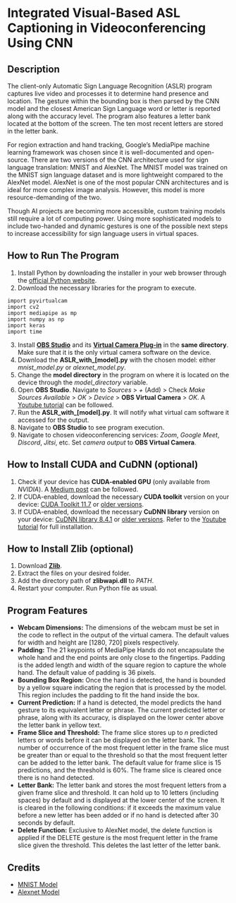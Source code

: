 # Integrated Visual-Based ASL Captioning in Videoconferencing Using CNN

## Description
The client-only Automatic Sign Language Recognition (ASLR) program captures live video and processes it to determine hand presence and location. The gesture within the bounding box is then parsed by the CNN model and the closest American Sign Language word or letter is reported along with the accuracy level. The program also features a letter bank located at the bottom of the screen. The ten most recent letters are stored in the letter bank.

For region extraction and hand tracking, Google’s MediaPipe machine learning framework was chosen since it is well-documented and open-source. There are two versions of the CNN architecture used for sign language translation: MNIST and AlexNet. The MNIST model was trained on the MNIST sign language dataset and is more lightweight compared to the AlexNet model. AlexNet is one of the most popular CNN architectures and is ideal for more complex image analysis. However, this model is more resource-demanding of the two.

Though AI projects are becoming more accessible, custom training models still require a lot of computing power. Using more sophisticated models to include two-handed and dynamic gestures is one of the possible next steps to increase accessibility for sign language users in virtual spaces.

## How to Run The Program
1. Install Python by downloading the installer in your web browser through the [official Python website](https://www.python.org/downloads/windows/).
2. Download the necessary libraries for the program to execute. 
```
import pyvirtualcam
import cv2
import mediapipe as mp
import numpy as np
import keras
import time
```
3. Install **[OBS Studio](obsproject.com)** and its **[Virtual Camera Plug-in](https://obsproject.com/forum/resources/obs-virtualcam.949/)** in the **same directory**. Make sure that it is the only virtual camera software on the device.
4. Download the **ASLR_with_[model].py** with the chosen model: either _mnist_model.py_ or _alexnet_model.py_. 
5. Change the **model directory** in the program on where it is located on the device through the _model_directory_ variable. 
6. Open **OBS Studio**. Navigate to _Sources_ > _+_ (Add) > Check _Make Sources Available_ > _OK_ > _Device_ > **OBS Virtual Camera** > _OK_. A [Youtube tutorial](https://youtu.be/fkKC1uSFeCo) can be followed. 
7. Run the **ASLR_with_[model].py**. It will notify what virtual cam software it accessed for the output. 
8. Navigate to **OBS Studio** to see program execution. 
9. Navigate to chosen videoconferencing services: _Zoom_, _Google Meet_, _Discord_, _Jitsi_, etc. Set _camera output_ to **OBS Virtual Camera**.

## How to Install CUDA and CuDNN (optional)
1. Check if your device has **CUDA-enabled GPU** (only available from _NVIDIA_). A [Medium post](https://medium.com/analytics-vidhya/cuda-toolkit-on-windows-10-20244437e036) can be followed. 
2. If CUDA-enabled, download the necessary **CUDA toolkit** version on your device: [CUDA Toolkit 11.7](https://developer.nvidia.com/cuda-downloads?target_os=Windows&target_arch=x86_64) or [older versions](https://developer.nvidia.com/cuda-toolkit-archive).
3. If CUDA-enabled, download the necessary **CuDNN library** version on your device: [CuDNN library 8.4.1](https://developer.nvidia.com/rdp/cudnn-download) or [older versions](https://developer.nvidia.com/rdp/cudnn-archive). Refer to the [Youtube tutorial](https://www.youtube.com/watch?v=hHWkvEcDBO0&t=342s) for full installation.

## How to Install Zlib (optional)
1. Download **[Zlib](http://www.winimage.com/zLibDll/zlib123dllx64.zip)**.
2. Extract the files on your desired folder. 
3. Add the directory path of **zlibwapi.dll** to _PATH_.
4. Restart your computer. Run Python file as usual.

## Program Features
* **Webcam Dimensions:** The dimensions of the webcam must be set in the code to reflect in the output of the virtual camera. The default values for width and height are [1280, 720] pixels respectively.
* **Padding:** The 21 keypoints of MediaPipe Hands do not encapsulate the whole hand and the end points are only close to the fingertips. Padding is the added length and width of the square region to capture the whole hand. The default value of padding is 36 pixels.
* **Bounding Box Region:** Once the hand is detected, the hand is bounded by a yellow square indicating the region that is processed by the model. This region includes the padding to fit the hand inside the box. 
* **Current Prediction:** If a hand is detected, the model predicts the hand gesture to its equivalent letter or phrase. The current predicted letter or phrase, along with its accuracy, is displayed on the lower center above the letter bank in yellow text. 
* **Frame Slice and Threshold:** The frame slice stores up to _n_ predicted letters or words before it can be displayed on the letter bank. The number of occurrence of the most frequent letter in the frame slice must be greater than or equal to the threshold so that the most frequent letter can be added to the letter bank. The default value for frame slice is 15 predictions, and the threshold is 60\%. The frame slice is cleared once there is no hand detected.
* **Letter Bank:** The letter bank and stores the most frequent letters from a given frame slice and threshold. It can hold up to 10 letters (including spaces) by default and is displayed at the lower center of the screen. It is cleared in the following conditions: if it exceeds the maximum value before a new letter has been added or if no hand is detected after 30 seconds by default. 
* **Delete Function:** Exclusive to AlexNet model, the delete function is applied if the DELETE gesture is the most frequent letter in the frame slice given the threshold. This deletes the last letter of the letter bank.
## Credits
* [MNIST Model](https://github.com/chenson2018/APM-Project/blob/master/Final%20Materials/Static_Signs.ipynb?fbclid=IwAR1l7eApNeIa1lXFTH69hKjKG_qFd_WIacZY3FXmvuffWzT3zvx0IUcBEf8)
* [Alexnet Model](https://github.com/vagdevik/American-Sign-Language-Recognition-System/tree/master/2_AlexNet)